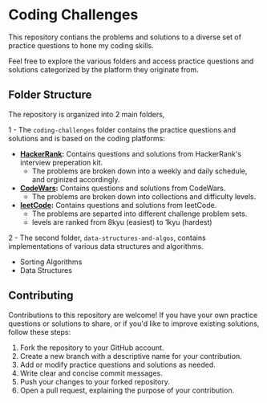 # Coding Challenges

This repository contians the problems and solutions to a diverse set of practice questions to hone my coding skills.

Feel free to explore the various folders and access practice questions and solutions categorized by the platform they originate from.

## Folder Structure

The repository is organized into 2 main folders,

1 - The `coding-challenges`
folder contains the practice questions and solutions and
is based on the coding platforms:

- **[HackerRank](https://www.hackerrank.com/interview/preparation-kits):** Contains questions and solutions from HackerRank's interview preperation kit.
  - The problems are broken down into a weekly and daily schedule, and orginized accordingly.
- **[CodeWars](https://www.codewars.com/):** Contains questions and solutions from CodeWars.
  - The problems are broken down into collections and difficulty levels.
- **[leetCode](https://leetcode.com/studyplan/leetcode-75/):** Contains questions and solutions from leetCode.
  - The problems are separted into different challenge problem sets.
  - levels are ranked from 8kyu (easiest) to 1kyu (hardest)

2 - The second folder, `data-structures-and-algos`, contains implementations of various data structures and algorithms.

- Sorting Algorithms
- Data Structures

## Contributing

Contributions to this repository are welcome! If you have your own practice questions or solutions to share, or if you'd like to improve existing solutions, follow these steps:

1. Fork the repository to your GitHub account.
2. Create a new branch with a descriptive name for your contribution.
3. Add or modify practice questions and solutions as needed.
4. Write clear and concise commit messages.
5. Push your changes to your forked repository.
6. Open a pull request, explaining the purpose of your contribution.
